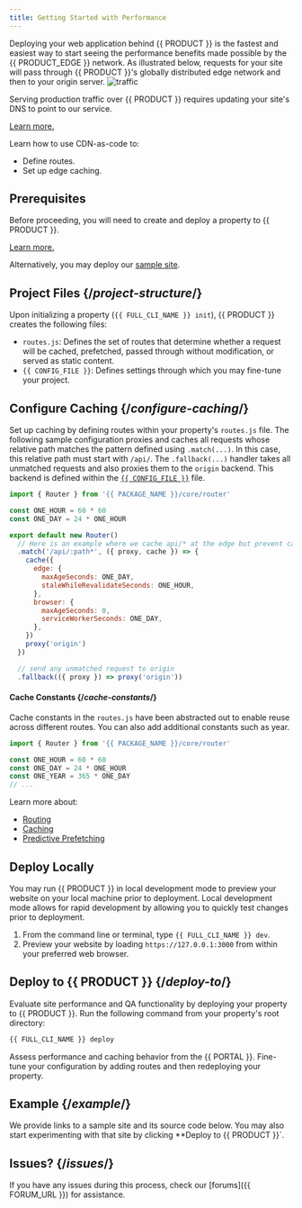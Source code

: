 ```yaml
---
title: Getting Started with Performance
---
```


Deploying your web application behind {{ PRODUCT }} is the fastest and easiest way to start seeing the performance benefits made possible by the {{ PRODUCT_EDGE }} network. As illustrated below, requests for your site will pass through {{ PRODUCT }}'s globally distributed edge network and then to your origin server.
![traffic](/images/starter/traffic.png)

<Callout type="info">

  Serving production traffic over {{ PRODUCT }} requires updating your site's DNS to point to our service. 

  [Learn more.](/guides/production)

</Callout>

Learn how to use CDN-as-code to:
-   Define routes.
-   Set up edge caching.

## Prerequisites

Before proceeding, you will need to create and deploy a property to {{ PRODUCT }}.

[Learn more.](getting_started)

<Callout type="tip">

  Alternatively, you may deploy our [sample site](#example).

## Project Files {/*project-structure*/}

Upon initializing a property (`{{ FULL_CLI_NAME }} init`), {{ PRODUCT }} creates the following files:

- `routes.js`: Defines the set of routes that determine whether a request will be cached, prefetched, passed through without modification, or served as static content.
- `{{ CONFIG_FILE }}`: Defines settings through which you may fine-tune your project.

## Configure Caching {/*configure-caching*/}

Set up caching by defining routes within your property's `routes.js` file. The following sample configuration proxies and caches all requests whose relative path matches the pattern defined using `.match(...)`. In this case, this relative path must start with `/api/`. The `.fallback(...)` handler takes all unmatched requests and also proxies them to the `origin` backend. This backend is defined within the [`{{ CONFIG_FILE }}`](edgio_config) file.

```js filename="./routes.js"
import { Router } from '{{ PACKAGE_NAME }}/core/router'

const ONE_HOUR = 60 * 60
const ONE_DAY = 24 * ONE_HOUR

export default new Router()
  // Here is an example where we cache api/* at the edge but prevent caching in the browser
  .match('/api/:path*', ({ proxy, cache }) => {
    cache({
      edge: {
        maxAgeSeconds: ONE_DAY,
        staleWhileRevalidateSeconds: ONE_HOUR,
      },
      browser: {
        maxAgeSeconds: 0,
        serviceWorkerSeconds: ONE_DAY,
      },
    })
    proxy('origin')
  })

  // send any unmatched request to origin
  .fallback(({ proxy }) => proxy('origin'))
```

#### Cache Constants {/*cache-constants*/}
Cache constants in the `routes.js` have been abstracted out to enable reuse across different routes. You can also add additional constants such as year.

```js filename="./routes.js"
import { Router } from '{{ PACKAGE_NAME }}/core/router'

const ONE_HOUR = 60 * 60
const ONE_DAY = 24 * ONE_HOUR
const ONE_YEAR = 365 * ONE_DAY
// ...
```

Learn more about:
-   [Routing](routing)
-   [Caching](caching)
-   [Predictive Prefetching](prefetching)

## Deploy Locally

You may run {{ PRODUCT }} in local development mode to preview your website on your local machine prior to deployment. Local development mode allows for rapid development by allowing you to quickly test changes prior to deployment.

1.  From the command line or terminal, type `{{ FULL_CLI_NAME }} dev`.
2.  Preview your website by loading `https://127.0.0.1:3000` from within your preferred web browser.

## Deploy to {{ PRODUCT }} {/*deploy-to*/}

Evaluate site performance and QA functionality by deploying your property to {{ PRODUCT }}. Run the following command from your property's root directory:

```bash
{{ FULL_CLI_NAME }} deploy
```

Assess performance and caching behavior from the {{ PORTAL }}. Fine-tune your configuration by adding routes and then redeploying your property. 

## Example {/*example*/}

We provide links to a sample site and its source code below. You may also start experimenting with that site by clicking **Deploy to {{ PRODUCT }}`.

<ExampleButtons
  title="Web CDN"
  siteUrl="https://layer0-docs-cdn-starter-template-default.layer0-limelight.link"
  repoUrl="https://github.com/layer0-docs/layer0-cdn-example" 
  deployFromRepo />

## Issues? {/*issues*/}

If you have any issues during this process, check our [forums]({{ FORUM_URL }}) for assistance.